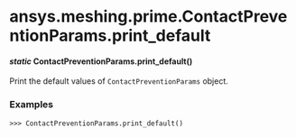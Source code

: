 <a id="ansys-meshing-prime-contactpreventionparams-print-default"></a>

# ansys.meshing.prime.ContactPreventionParams.print_default

<a id="ansys.meshing.prime.ContactPreventionParams.print_default"></a>

#### *static* ContactPreventionParams.print_default()

Print the default values of `ContactPreventionParams` object.

### Examples

```pycon
>>> ContactPreventionParams.print_default()
```

<!-- !! processed by numpydoc !! -->
